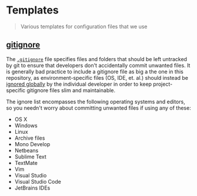 # Templates

> Various templates for configuration files that we use

## [gitignore](https://git-scm.com/docs/gitignore)

The [`.gitignore`](.gitignore) file specifies files and folders that should be left untracked by git to ensure that developers don't accidentally commit unwanted files. It is generally bad practice to include a gitignore file as big a the one in this repository, as environment-specific files (OS, IDE, et. al.) should instead be [ignored globally](https://help.github.com/articles/ignoring-files/#create-a-global-gitignore) by the individual developer in order to keep project-specific gitignore files slim and maintainable.

The ignore list encompasses the following operating systems and editors, so you needn't worry about committing unwanted files if using any of these:

- OS X
- Windows
- Linux
- Archive files
- Mono Develop
- Netbeans
- Sublime Text
- TextMate
- Vim
- Visual Studio
- Visual Studio Code
- JetBrains IDEs
